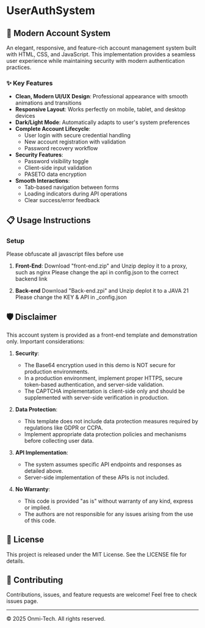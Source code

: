 # UserAuthSystem

## 🚀 Modern Account System

An elegant, responsive, and feature-rich account management system built with HTML, CSS, and JavaScript. This implementation provides a seamless user experience while maintaining security with modern authentication practices.

### ✨ Key Features

- **Clean, Modern UI/UX Design**: Professional appearance with smooth animations and transitions
- **Responsive Layout**: Works perfectly on mobile, tablet, and desktop devices
- **Dark/Light Mode**: Automatically adapts to user's system preferences
- **Complete Account Lifecycle**:
  - User login with secure credential handling
  - New account registration with validation
  - Password recovery workflow
- **Security Features**:
  - Password visibility toggle
  - Client-side input validation
  - PASETO data encryption
- **Smooth Interactions**:
  - Tab-based navigation between forms
  - Loading indicators during API operations
  - Clear success/error feedback

## 📋 Usage Instructions

### Setup

Please obfuscate all javascript files before use

1. **Front-End**:
   Download "front-end.zip" and Unzip
   deploy it to a proxy, such as nginx
   Please change the api in config.json to the correct backend link

2. **Back-end**
   Download "Back-end.zpi" and Unzip
   deplot it to a JAVA 21
   Please change the KEY & API in _config.json
   

## 🛡️ Disclaimer

This account system is provided as a front-end template and demonstration only. Important considerations:

1. **Security**: 
   - The Base64 encryption used in this demo is NOT secure for production environments.
   - In a production environment, implement proper HTTPS, secure token-based authentication, and server-side validation.
   - The CAPTCHA implementation is client-side only and should be supplemented with server-side verification in production.

2. **Data Protection**:
   - This template does not include data protection measures required by regulations like GDPR or CCPA.
   - Implement appropriate data protection policies and mechanisms before collecting user data.

3. **API Implementation**:
   - The system assumes specific API endpoints and responses as detailed above.
   - Server-side implementation of these APIs is not included.

4. **No Warranty**:
   - This code is provided "as is" without warranty of any kind, express or implied.
   - The authors are not responsible for any issues arising from the use of this code.

## 📝 License

This project is released under the MIT License. See the LICENSE file for details.

## 🤝 Contributing

Contributions, issues, and feature requests are welcome! Feel free to check issues page.

---

© 2025 Onmi-Tech. All rights reserved.
